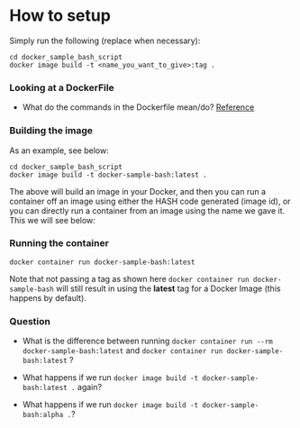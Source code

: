 # How to setup

Simply run the following (replace when necessary):

```shell
cd docker_sample_bash_script
docker image build -t <name_you_want_to_give>:tag .
```

### Looking at a DockerFile
- What do the commands in the Dockerfile mean/do? [Reference](https://docs.docker.com/reference/dockerfile/#cmd)

### Building the image

As an example, see below:

```shell
cd docker_sample_bash_script
docker image build -t docker-sample-bash:latest .
```

The above will build an image in your Docker, and then you can run a container off an image using either the HASH code generated (image id), or you can directly run a container from an image using the name we gave it. This we will see below:

### Running the container

```shell
docker container run docker-sample-bash:latest
```

Note that not passing a tag as shown here `docker container run docker-sample-bash` will still result in using the **latest** tag for a Docker Image (this happens by default).

### Question
- What is the difference between running `docker container run --rm docker-sample-bash:latest` and `docker container run docker-sample-bash:latest` ?

- What happens if we run `docker image build -t docker-sample-bash:latest .` again?
- What happens if we run `docker image build -t docker-sample-bash:alpha .`?
